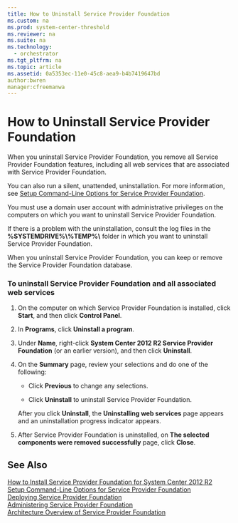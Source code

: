 ```yaml
---
title: How to Uninstall Service Provider Foundation
ms.custom: na
ms.prod: system-center-threshold
ms.reviewer: na
ms.suite: na
ms.technology: 
  - orchestrator
ms.tgt_pltfrm: na
ms.topic: article
ms.assetid: 0a5353ec-11e0-45c8-aea9-b4b7419647bd
author:bwren
manager:cfreemanwa
---
```

# How to Uninstall Service Provider Foundation
When you uninstall Service Provider Foundation, you remove all Service Provider Foundation features, including all web services that are associated with Service Provider Foundation.  
  
You can also run a silent, unattended, uninstallation. For more information, see [Setup Command-Line Options for Service Provider Foundation](../../spf/Deploy/Setup-Command-Line-Options-for-Service-Provider-Foundation.md).  
  
You must use a domain user account with administrative privileges on the computers on which you want to uninstall Service Provider Foundation.  
  
If there is a problem with the uninstallation, consult the log files in the **%SYSTEMDRIVE%\\%TEMP%\\** folder in which you want to uninstall Service Provider Foundation.  
  
When you uninstall Service Provider Foundation, you can keep or remove the Service Provider Foundation database.  
  
### To uninstall Service Provider Foundation and all associated web services  
  
1.  On the computer on which Service Provider Foundation is installed, click **Start**, and then click **Control Panel**.  
  
2.  In **Programs**, click **Uninstall a program**.  
  
3.  Under **Name**, right\-click **System Center 2012 R2 Service Provider Foundation** \(or an earlier version\), and then click **Uninstall**.  
  
4.  On the **Summary** page, review your selections and do one of the following:  
  
    -   Click **Previous** to change any selections.  
  
    -   Click **Uninstall** to uninstall Service Provider Foundation.  
  
    After you click **Uninstall**, the **Uninstalling web services** page appears and an uninstallation progress indicator appears.  
  
5.  After Service Provider Foundation is uninstalled, on **The selected components were removed successfully** page, click **Close**.  
  
## See Also  
[How to Install Service Provider Foundation for System Center 2012 R2](../../spf/Deploy/How-to-Install-Service-Provider-Foundation-for-System-Center-2012-R2.md)  
[Setup Command-Line Options for Service Provider Foundation](../../spf/Deploy/Setup-Command-Line-Options-for-Service-Provider-Foundation.md)  
[Deploying Service Provider Foundation](../../spf/Deploy/Deploying-Service-Provider-Foundation.md)  
[Administering Service Provider Foundation](../../spf/Deploy/Administering-Service-Provider-Foundation.md)  
[Architecture Overview of Service Provider Foundation](../../spf/Deploy/Architecture-Overview-of-Service-Provider-Foundation.md)  
  

